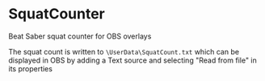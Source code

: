 # SquatCounter
Beat Saber squat counter for OBS overlays

The squat count is written to `\UserData\SquatCount.txt` which can be displayed in OBS by adding a Text source and selecting "Read from file" in its properties
